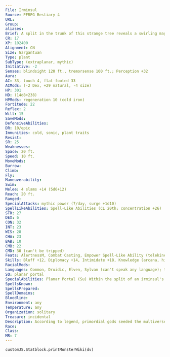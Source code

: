 ```yaml
---
File: Irminsul
Source: PFRPG Bestiary 4
URL: 
Group: 
aliases: 
Brief: A split in the trunk of this strange tree reveals a swirling magical portal to an unknown destination.
CR: 17
XP: 102400
Alignment: CN
Size: Gargantuan
Type: plant
SubType: (extraplanar, mythic)
Initiative: -2
Senses: blindsight 120 ft., tremorsense 100 ft.; Perception +32
Aura: 
AC: 33, touch 4, flat-footed 33
ACMods: (-2 Dex, +29 natural, -4 size)
HP: 301
HD: (14d8+238)
HPMods: regeneration 10 (cold iron)
Fortitude: 22
Reflex: 2
Will: 15
SaveMods: 
DefensiveAbilities: 
DR: 10/epic
Immunities: cold, sonic, plant traits
Resist: 
SR: 25
Weaknesses: 
Space: 20 ft.
Speed: 10 ft.
MoveMods: 
Burrow: 
Climb: 
Fly: 
Maneuverability: 
Swim: 
Melee: 4 slams +14 (5d6+12)
Reach: 20 ft.
Ranged: 
SpecialAttacks: mythic power (7/day, surge +1d10)
SpellLikeAbilities: Spell-Like Abilities (CL 20th; concentration +26)  Constant-see alignmentUC (its own alignment only)   At Will-telekinesis (DC 21)
STR: 27
DEX: 6
CON: 32
INT: 23
WIS: 28
CHA: 23
BAB: 10
CMB: 22
CMD: 30 (can't be tripped)
Feats: AlertnessM, Combat Casting, Empower Spell-Like Ability (telekinesis), Great FortitudeM, Iron WillM, Quicken Spell-Like Ability (telekinesis), ToughnessM
Skills: Bluff +12, Diplomacy +14, Intimidate +18, Knowledge (arcana, history) +9, Knowledge (nature) +14, Knowledge (planes) +18, Knowledge (religion) +16, Perception +32, Sense Motive +29, Spellcraft +20, Survival +17
RacialMods: 
Languages: Common, Druidic, Elven, Sylvan (can't speak any language); telepathy 100 ft.
SQ: planar portal
SpecialAbilities: Planar Portal (Su) Within the split of an irminsul's trunk swirls a large planar portal, a permanent gate that links one plane to another. An irminsul controls whether or not specific creatures can pass through its portal, which grants entrance to a specific location on the linked plane. Those attempting to breach a barred portal must succeed at a DC 26 Fortitude save or be ejected and teleported to a random location on the current plane. If the trespasser successfully saves, it takes 6d6 points of damage and is sickened for 1 minute. The DC for this save is Wisdom-based. Mythic characters can expend uses of mythic power to forcefully pass through the gate, lowering the DC of the saving throw by 5 for each use of mythic power expended in this fashion.
SpellsKnown: 
SpellsPrepared: 
SpellDomains: 
Bloodline: 
Environment: any
Temperature: any
Organization: solitary
Treasure: incidental
Description: According to legend, primordial gods seeded the multiverse with the irminsuls, powerful and intelligent tree-like beings that bind all their worlds together by their roots. At one time, these beings were plentiful, and prized for their knowledge and mystic properties. But powerful creatures hacked them to the ground because they believed irminsuls' wood had special qualities or sought to protect themselves from whatever lay beyond the strange portals. Every irminsul is bound to a specific plane. The bound plane determines the creature's alignment, the nature of its regeneration, and the languages it knows. Sometimes irminsuls have special abilities based on the planes they are linked to. The sample irminsul is bound to the primal land of fey.
Race: 
Class: 
MR: 7
---
```

```dataviewjs
customJS.Statblock.printMonsterWiki(dv)
```
